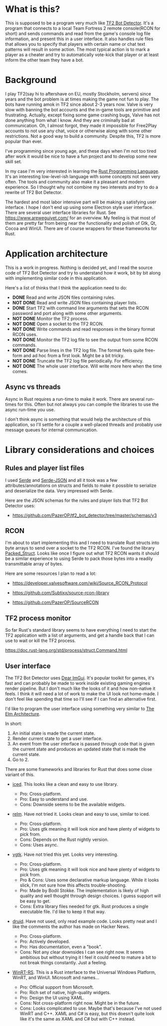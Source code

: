 # What is this?

This is supposed to be a program very much like [TF2 Bot Detector](
https://github.com/PazerOP/tf2_bot_detector). 
It's a program that connects to a local Team Fortress 2 remote console(RCON for short) and sends commands and read from the game's console log file information, and present this in a user interface. 
It also handles rule files that allows you to specify that players with certain name or chat text patterns will result in some action. 
The most typical action is to mark a player as a cheater and try to automatically vote-kick that player or at least inform the other team they have a bot.

# Background

I play TF2(say hi to aftershave on EU, mostly Stockholm, servers) since years and the bot problem is at times making the game not fun to play. 
The bots have running amok in TF2 since about 2-3 years now.
Valve is very slow with banning the bot accounts and the in-game tools are primitive and frustrating. 
Actually, except fixing some game crashing bugs, Valve has not done anything from what I know. 
And they are criminally bad at communication. 
Oh, I almost forgot, they made it impossible for Free2Play accounts to not use any chat, voice or otherwise along with some other restrictions.
Not a good way to build a community. Despite this, TF2 is more popular than ever.

I've programming since young age, and these days when I'm not too tired after work it would be nice to have a fun project and to develop some new skill set.

In my case I'm very interested in learning the [Rust Programming Language](https://www.rust-lang.org/).
It's an interesting low-level-ish language with some concepts not seen very often. 
The tools and community also make it a pleasant and modern experience.
So I thought why not combine my two interests and try to do a rewrite of TF2 Bot Detector.

The hardest and most labor intensive part will be making a satisfying user interface.
I hope I don't end up using some Electron style user interface. There are several user interface libraries for Rust. See https://www.areweguiyet.com/ for an overview. My feeling is that most of them are pretty far from being near the functionality and polish of Gtk, Qt, Cocoa and WinUI. There are of course wrappers for these frameworks for Rust.

# Application architecture

This is a work in progress.
Nothing is decided yet, and I read the source code of TF2 Bot Detector and try to understand how it work, bit by bit along with implementing similar code in this application.

Here's a list of thinks that I think the application need to do:

- **DONE** Read and write JSON files containing rules. 
- **NOT DONE** Read and write JSON files containing player lists.
- **DONE** Start TF2 with command line arguments that sets the RCON password and port along with some other arguments.
- **NOT DONE** Monitor the TF2 process.
- **NOT DONE** Open a socket to the TF2 RCON.
- **NOT DONE** Write commands and read responses in the binary format RCON uses.
- **NOT DONE** Monitor the TF2 log file to see the output from some RCON commands.
- **NOT DONE** Parse lines in the TF2 log file. The format feels quite free-form and ad hoc from a first look. Might be a bit tricky.
- **NOT DONE** Truncate the TF2 log file periodically. For efficiency.
- **NOT DONE** The whole user interface. Will write more here when the time comes.

## Async vs threads

Async in Rust requires a run-time to make it work.
There are several run-times for this.
Often but not always you can compile the libraries to use the async run-time you use.

I don't think async is something that would help the architecture of this application, so I'll settle for a couple a well-placed threads and probably use message queues for internal communication.

# Library considerations and choices

## Rules and player list files

I used [Serde](https://serde.rs/) and [Serde-JSON](https://github.com/serde-rs/json) and all it took was a few attributes/annotations on structs and fields to make it possible to serialize and deserialize the data. Very impressed with Serde.

Here are the JSON schemas for the rules and player lists that TF2 Bot Detector uses:
- https://github.com/PazerOP/tf2_bot_detector/tree/master/schemas/v3

## RCON

I'm about to start implementing this and I need to translate Rust structs into byte arrays to send over a socket to the TF2 RCON.
I've found the library [Packed_Struct](https://github.com/hashmismatch/packed_struct.rs).
Looks like once I figure out what TF2 RCON wants it should be a similar experience to using Serde to pack those bytes into a readily transmittable array of bytes.

Here are some resources I plan to read a lot:

- https://developer.valvesoftware.com/wiki/Source_RCON_Protocol

- https://github.com/Subtixx/source-rcon-library

- https://github.com/PazerOP/SourceRCON

## TF2 process monitor

So far Rust's standard library seems to have everything I need to start the TF2 application with a list of arguments, and get a handle back that I can use to wait or kill the TF2 process.

https://doc.rust-lang.org/std/process/struct.Command.html

## User interface

The TF2 Bot Detector uses [Dear ImGui](https://github.com/ocornut/imgui). 
It's popular toolkit for games, it's fast and can probably be made to work inside existing gaming engines render pipeline.
But I don't much like the looks of it and how non-native it feels. 
I think it will need a lot of work to make the UI look not home-made.
I don't feel like spending that time so I'll see if I can find an alternative first.

I'd like to program the user interface using something very similar to [The Elm Architecture](https://guide.elm-lang.org/architecture/).

In short: 
1. An initial state is made the current state.
2. Render current state to get a user interface.
3. An event from the user interface is passed through code that is given the current state and produces an updated state that is made the current state.
4. Go to 2.

There are some frameworks and libraries for Rust that does some close variant of this.

- [iced](https://github.com/hecrj/iced). This looks like a clean and easy to use library.
  - Pro: Cross-platform.
  - Pro: Easy to understand and use.
  - Cons: Downside seems to be the available widgets.

- [relm](https://github.com/iovxw/relm). Have not tried it. Looks clean and easy to use, similar to iced.
  - Pro: Cross-platform.
  - Pro: Uses gtk meaning it will look nice and have plenty of widgets to pick from.
  - Cons: Depends on the Rust nightly version. 
  - Cons: Uses async.
 
- [vgtk](https://github.com/bodil/vgtk). Have not tried this yet. Looks very interesting.
  - Pro: Cross-platform.
  - Pro: Uses gtk meaning it will look nice and have plenty of widgets to pick from.
  - Pro & Cons: Uses some declarative markup language. While it looks slick, I'm not sure how this affects trouble-shooting.
  - Pro: Made by Bodil Stokke. The implementation is likely of high quality and well thought through design choices. I guess support will be easy to get.
  - Cons: Extra library files needed for gtk. Rust produces a single executable file. I'd like to keep it that way.

- [druid](https://github.com/linebender/druid). Have not used, only read example code. Looks pretty neat and I like the comments the author has made on Hacker News.
  - Pro: Cross-platform.
  - Pro: Actively developed.
  - Pro: Has documentation, even a "book".
  - Cons: Not any clear downsides I can see right now. It seems ambitious but without trying it I feel it could need to mature a bit to not break things constantly. Just a feeling.

- [WinRT-RS](https://github.com/microsoft/winrt-rs). This is a Rust interface to the Universal Windows Platform, WinRT, and WinUI. Microsoft and names...
  - Pro: Official support from Microsoft.
  - Pro: Rich set of native, high-quality widgets.
  - Pro: Design the UI using XAML.
  - Cons: Not cross-platform right now. Might be in the future.
  - Cons: Looks complicated to use. Maybe that's because I've not used WinRT and C++. XAML and C# is easy, but this doesn't quite look like it's the same as XAML and C# but with C++ instead.
